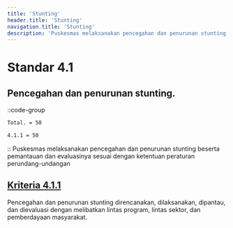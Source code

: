 ```yaml
---
title: 'Stunting'
header.title: 'Stunting'
navigation.title: 'Stunting'
description: 'Puskesmas melaksanakan pencegahan dan penurunan stunting beserta pemantauan dan evaluasinya sesuai dengan ketentuan peraturan perundang-undangan'
---
```


# Standar 4.1
## Pencegahan dan penurunan stunting. 
::code-group
```bash [Nilai]
Total. = 50
```
```bash [Kriteria]
4.1.1 = 50
```
::
Puskesmas melaksanakan pencegahan dan penurunan stunting beserta pemantauan dan evaluasinya sesuai dengan ketentuan peraturan perundang-undangan 

## [Kriteria 4.1.1](/4/1/1) 
Pencegahan dan penurunan  stunting  direncanakan, dilaksanakan, dipantau, dan dievaluasi dengan melibatkan lintas program, lintas sektor, dan pemberdayaan masyarakat. 
